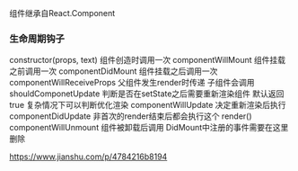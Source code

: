 
组件继承自React.Component

### 生命周期钩子

constructor(props, text) 组件创造时调用一次
componentWillMount 组件挂载之前调用一次
componentDidMount 组件挂载之后调用一次
componentWillReceiveProps 父组件发生render时传递 子组件会调用
shouldComponetUpdate 判断是否在setState之后需要重新渲染组件 默认返回true 复杂情况下可以判断优化渲染
componentWillUpdate 决定重新渲染后执行
componentDidUpdate 非首次的render结束后都会执行这个
render()
componentWillUnmount 组件被卸载后调用 DidMount中注册的事件需要在这里删除

<https://www.jianshu.com/p/4784216b8194>